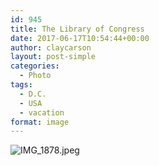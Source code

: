 ```yaml
---
id: 945
title: The Library of Congress
date: 2017-06-17T10:54:44+00:00
author: claycarson
layout: post-simple
categories: 
  - Photo
tags:
  - D.C.
  - USA
  - vacation
format: image
---
```

![IMG_1878.jpeg](https://claycarson.net/wp-content/uploads/2017/06/IMG_1878.jpeg)